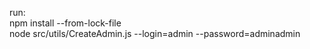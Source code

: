 run:<br />
npm install --from-lock-file<br />
node src/utils/CreateAdmin.js --login=admin --password=adminadmin
